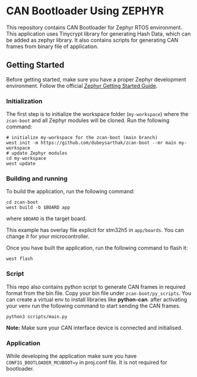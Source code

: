 # CAN Bootloader Using ZEPHYR

This repository contains CAN Bootloader for Zephyr RTOS environment. This application
uses Tinycrypt library for generating Hash Data, which can be added as zephyr library. 
It also contains scripts for generating CAN frames from binary file of application.

## Getting Started

Before getting started, make sure you have a proper Zephyr development
environment. Follow the official
[Zephyr Getting Started Guide](https://docs.zephyrproject.org/3.7.1/getting_started/index.html).


### Initialization

The first step is to initialize the workspace folder (``my-workspace``) where
the ``zcan-boot`` and all Zephyr modules will be cloned. Run the following
command:

```shell
# initialize my-workspace for the zcan-boot (main branch)
west init -m https://github.com/dubeysarthak/zcan-boot --mr main my-workspace
# update Zephyr modules
cd my-workspace
west update
```

### Building and running

To build the application, run the following command:

```shell
cd zcan-boot
west build -b $BOARD app
```

where `$BOARD` is the target board.

This example has overlay file explicit for stm32h5 in `app/boards`. You can
change it for your microcontroller.

Once you have built the application, run the following command to flash it:

```shell
west flash
```

### Script
This repo also contains python script to generate CAN frames in required format from the bin file. Copy your bin file under `zcan-boot/py_scripts`. You can create a virtual env to install libraries like **python-can**. after activating your venv run the following command to start sending the CAN frames.

``` shell
python3 scripts/main.py
```
**Note:** Make sure your CAN interface device is connected and initialised. 

### Application
While developing the application make sure you have ``CONFIG_BOOTLOADER_MCUBOOT=y`` in proj.conf file. It is not required for bootloader.
